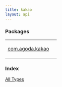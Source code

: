 ```yaml
---
title: kakao
layout: api
---
```




### Packages

<table class="api-docs-table">
<tbody>
<tr>
<td markdown="1">

<a href="com.agoda.kakao/index.html">com.agoda.kakao</a>


</td>
<td markdown="1">

</td>
</tr>
</tbody>
</table>

### Index

<a href="alltypes/index.html">All Types</a>
